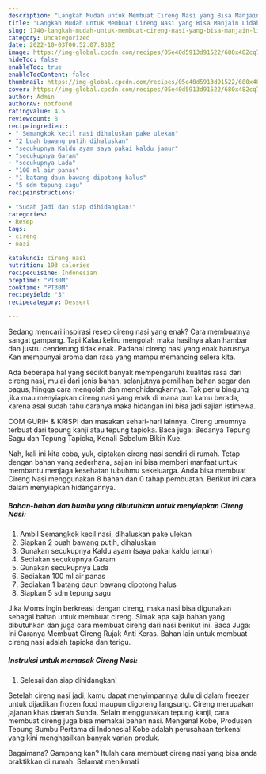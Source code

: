```yaml
---
description: "Langkah Mudah untuk Membuat Cireng Nasi yang Bisa Manjain Lidah, Buat Buka Puasa Lezat Sekali"
title: "Langkah Mudah untuk Membuat Cireng Nasi yang Bisa Manjain Lidah, Buat Buka Puasa Lezat Sekali"
slug: 1740-langkah-mudah-untuk-membuat-cireng-nasi-yang-bisa-manjain-lidah-buat-buka-puasa-lezat-sekali
category: Uncategorized
date: 2022-10-03T00:52:07.830Z
image: https://img-global.cpcdn.com/recipes/05e40d5913d91522/680x482cq70/cireng-nasi-foto-resep-utama.jpg
hideToc: false
enableToc: true
enableTocContent: false
thumbnail: https://img-global.cpcdn.com/recipes/05e40d5913d91522/680x482cq70/cireng-nasi-foto-resep-utama.jpg
cover: https://img-global.cpcdn.com/recipes/05e40d5913d91522/680x482cq70/cireng-nasi-foto-resep-utama.jpg
author: Admin
authorAv: notfound
ratingvalue: 4.5
reviewcount: 8
recipeingredient:
- " Semangkok kecil nasi dihaluskan pake ulekan"
- "2 buah bawang putih dihaluskan"
- "secukupnya Kaldu ayam saya pakai kaldu jamur"
- "secukupnya Garam"
- "secukupnya Lada"
- "100 ml air panas"
- "1 batang daun bawang dipotong halus"
- "5 sdm tepung sagu"
recipeinstructions:

- "Sudah jadi dan siap dihidangkan!"
categories:
- Resep
tags:
- cireng
- nasi

katakunci: cireng nasi 
nutrition: 193 calories
recipecuisine: Indonesian
preptime: "PT30M"
cooktime: "PT30M"
recipeyield: "3"
recipecategory: Dessert

---
```



Sedang mencari inspirasi resep cireng nasi yang enak? Cara membuatnya sangat gampang. Tapi Kalau keliru mengolah maka hasilnya akan hambar dan justru cenderung tidak enak. Padahal cireng nasi yang enak harusnya Kan mempunyai aroma dan rasa yang mampu memancing selera kita.


Ada beberapa hal yang sedikit banyak mempengaruhi kualitas rasa dari cireng nasi, mulai dari jenis bahan, selanjutnya pemilihan bahan segar dan bagus, hingga cara mengolah dan menghidangkannya. Tak perlu bingung jika mau menyiapkan cireng nasi yang enak di mana pun kamu berada, karena asal sudah tahu caranya maka hidangan ini bisa jadi sajian istimewa.

COM GURIH &amp; KRISPI dan masakan sehari-hari lainnya. Cireng umumnya terbuat dari tepung kanji atau tepung tapioka. Baca juga: Bedanya Tepung Sagu dan Tepung Tapioka, Kenali Sebelum Bikin Kue.


Nah, kali ini kita coba, yuk, ciptakan cireng nasi sendiri di rumah. Tetap dengan bahan yang sederhana, sajian ini bisa memberi manfaat untuk membantu menjaga kesehatan tubuhmu sekeluarga. Anda bisa membuat Cireng Nasi menggunakan 8 bahan dan 0 tahap pembuatan. Berikut ini cara dalam menyiapkan hidangannya.

<!--inarticleads1-->

##### Bahan-bahan dan bumbu yang dibutuhkan untuk menyiapkan Cireng Nasi:

1. Ambil  Semangkok kecil nasi, dihaluskan pake ulekan
1. Siapkan 2 buah bawang putih, dihaluskan
1. Gunakan secukupnya Kaldu ayam (saya pakai kaldu jamur)
1. Sediakan secukupnya Garam
1. Gunakan secukupnya Lada
1. Sediakan 100 ml air panas
1. Sediakan 1 batang daun bawang dipotong halus
1. Siapkan 5 sdm tepung sagu


Jika Moms ingin berkreasi dengan cireng, maka nasi bisa digunakan sebagai bahan untuk membuat cireng. Simak apa saja bahan yang dibutuhkan dan juga cara membuat cireng dari nasi berikut ini. Baca Juga: Ini Caranya Membuat Cireng Rujak Anti Keras. Bahan lain untuk membuat cireng nasi adalah tapioka dan terigu. 

<!--inarticleads2-->

##### Instruksi untuk memasak Cireng Nasi:


1. Selesai dan siap dihidangkan!

Setelah cireng nasi jadi, kamu dapat menyimpannya dulu di dalam freezer untuk dijadikan frozen food maupun digoreng langsung. Cireng merupakan jajanan khas daerah Sunda. Selain menggunakan tepung kanji, cara membuat cireng juga bisa memakai bahan nasi. Mengenal Kobe, Produsen Tepung Bumbu Pertama di Indonesia! Kobe adalah perusahaan terkenal yang kini menghasilkan banyak varian produk. 

Bagaimana? Gampang kan? Itulah cara membuat cireng nasi yang bisa anda praktikkan di rumah. Selamat menikmati
